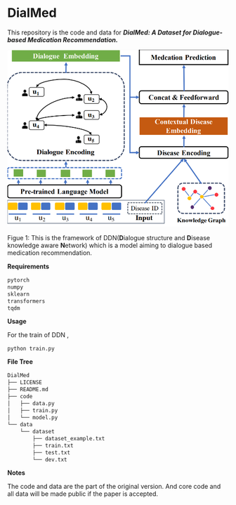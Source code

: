 # DialMed


This repository is the code and data for ***DialMed: A Dataset for Dialogue-based Medication Recommendation.***



![model](./img/model.png)

Figue 1: This is the framework of DDN(**D**ialogue structure and **D**isease knowledge aware **N**etwork) which is a model aiming to dialogue based medication recommendation.



**Requirements**

```
pytorch
numpy
sklearn
transformers
tqdm
```



**Usage**

For the train of  DDN , 

```python
python train.py
```


**File Tree**

```
DialMed
├── LICENSE
├── README.md
├── code
│   ├── data.py
│   ├── train.py
│   └── model.py
└── data
    └── dataset
        ├── dataset_example.txt
        ├── train.txt
        ├── test.txt
        └── dev.txt
```



**Notes**

The code and data are the part of the original version.
And core code and all data will be made public if the paper is accepted.

